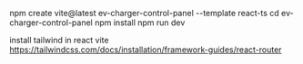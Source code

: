 

npm create vite@latest ev-charger-control-panel --template react-ts
cd ev-charger-control-panel
npm install
npm run dev

install tailwind in react vite https://tailwindcss.com/docs/installation/framework-guides/react-router
